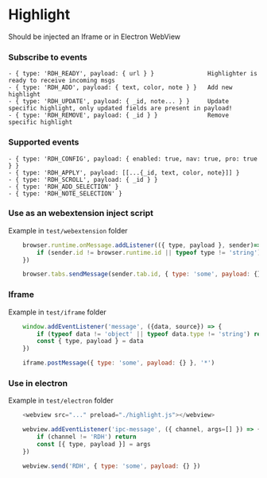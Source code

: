 # Highlight
Should be injected an Iframe or in Electron WebView

### Subscribe to events
    - { type: 'RDH_READY', payload: { url } }               Highlighter is ready to receive incoming msgs
    - { type: 'RDH_ADD', payload: { text, color, note } }   Add new highlight
    - { type: 'RDH_UPDATE', payload: { _id, note... } }     Update specific highlight, only updated fields are present in payload!
    - { type: 'RDH_REMOVE', payload: { _id } }              Remove specific highlight

### Supported events
    - { type: 'RDH_CONFIG', payload: { enabled: true, nav: true, pro: true } }
    - { type: 'RDH_APPLY', payload: [[...{_id, text, color, note}]] }
    - { type: 'RDH_SCROLL', payload: { _id } }
    - { type: 'RDH_ADD_SELECTION' }
    - { type: 'RDH_NOTE_SELECTION' }

### Use as an webextension inject script
Example in `test/webextension` folder

```js
    browser.runtime.onMessage.addListener(({ type, payload }, sender)=>{
        if (sender.id != browser.runtime.id || typeof type != 'string') return
    })

    browser.tabs.sendMessage(sender.tab.id, { type: 'some', payload: {} })
```

### Iframe
Example in `test/iframe` folder

```js
    window.addEventListener('message', ({data, source}) => {
        if (typeof data != 'object' || typeof data.type != 'string') return
        const { type, payload } = data
    })

    iframe.postMessage({ type: 'some', payload: {} }, '*')
```

### Use in electron
Example in `test/electron` folder

```js
    <webview src="..." preload="./highlight.js"></webview>

    webview.addEventListener('ipc-message', ({ channel, args=[] }) => {
        if (channel != 'RDH') return
        const [{ type, payload }] = args
    })

    webview.send('RDH', { type: 'some', payload: {} })
```